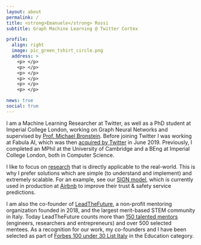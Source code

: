 ```yaml
---
layout: about
permalink: /
title: <strong>Emanuele</strong> Rossi
subtitle: Graph Machine Learning @ Twitter Cortex

profile:
  align: right
  image: pic_green_tshirt_circle.png
  address: >
    <p> </p>
    <p> </p>
    <p> </p>
    <p> </p>
    <p> </p>
    <p> </p>

news: true
social: true
---
```


I am a Machine Learning Researcher at Twitter, as well as a PhD student at Imperial College London, working on Graph Neural Networks and supervised by [Prof. Michael Bronstein](https://en.wikipedia.org/wiki/Michael_Bronstein). Before joining Twitter I was working at Fabula AI, which was then [acquired by Twitter](https://techcrunch.com/2019/06/03/twitter-bags-deep-learning-talent-behind-london-startup-fabula-ai/) in June 2019. Previously, I completed an MPhil at the University of Cambridge and a BEng at Imperial College London, both in Computer Science. 

I like to focus on [research](../research/) that is directly applicable to the real-world. This is why I prefer solutions which are simple (to understand and implement) and extremely scalable. For an example, see our [SIGN model](https://towardsdatascience.com/simple-scalable-graph-neural-networks-7eb04f366d07), which is currently used in production at [Airbnb](https://medium.com/airbnb-engineering/graph-machine-learning-at-airbnb-f868d65f36ee) to improve their trust & safety service predictions.

I am also the co-founder of [LeadTheFuture](https://leadthefuture.tech/), a non-profit mentoring organization founded in 2018, and the largest merit-based STEM community in Italy. Today LeadTheFuture counts more than [150 talented mentors](https://leadthefuture.tech/i-nostri-mentor/) (engineers, researchers and entrepreneurs) and over 500 selected mentees. As a recognition for our work, my co-founders and I have been selected as part of [Forbes 100 under 30 List Italy](https://forbes.it/classifiche-forbes/under-30/forbes-under-30-education-2020-i-migliori-giovani-talenti-italiani/) in the Education category.
